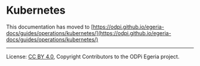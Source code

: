<!-- SPDX-License-Identifier: CC-BY-4.0 -->
<!-- Copyright Contributors to the ODPi Egeria project 2020. -->

# Kubernetes

This documentation has moved to [https://odpi.github.io/egeria-docs/guides/operations/kubernetes/](https://odpi.github.io/egeria-docs/guides/operations/kubernetes/)

----
License: [CC BY 4.0](https://creativecommons.org/licenses/by/4.0/),
Copyright Contributors to the ODPi Egeria project.
